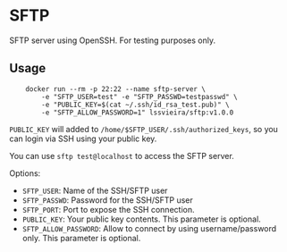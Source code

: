 # SFTP

SFTP server using OpenSSH. For testing purposes only.

## Usage

```(bash)
	docker run --rm -p 22:22 --name sftp-server \
		-e "SFTP_USER=test" -e "SFTP_PASSWD=testpasswd" \
		-e "PUBLIC_KEY=$(cat ~/.ssh/id_rsa_test.pub)" \
		-e "SFTP_ALLOW_PASSWORD=1" lssvieira/sftp:v1.0.0
```

`PUBLIC_KEY` will added to `/home/$SFTP_USER/.ssh/authorized_keys`, so you can login via SSH using your public key.

You can use `sftp test@localhost` to access the SFTP server.

Options:

* `SFTP_USER`: Name of the SSH/SFTP user
* `SFTP_PASSWD`: Password for the SSH/SFTP user
* `SFTP_PORT`: Port to expose the SSH connection.
* `PUBLIC_KEY`: Your public key contents. This parameter is optional.
* `SFTP_ALLOW_PASSWORD`: Allow to connect by using username/password only. This parameter is optional.
